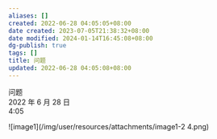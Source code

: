 ```yaml
---
aliases: []
created: 2022-06-28 04:05:05+08:00
date created: 2023-07-05T21:38:32+08:00
date modified: 2024-01-14T16:45:08+08:00
dg-publish: true
tags: []
title: 问题
updated: 2022-06-28 04:05:08+08:00
---
```


问题  
2022 年 6 月 28 日  
4:05

![image1](/img/user/resources/attachments/image1-2 4.png)